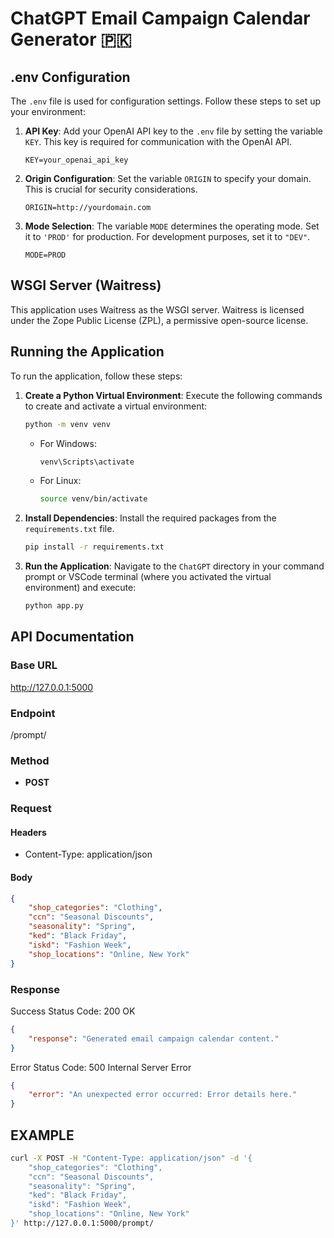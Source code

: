 # ChatGPT Email Campaign Calendar Generator 🇵🇰

## .env Configuration

The `.env` file is used for configuration settings. Follow these steps to set up your environment:

1. **API Key**: Add your OpenAI API key to the `.env` file by setting the variable `KEY`. This key is required for communication with the OpenAI API.

    ```env
    KEY=your_openai_api_key
    ```

2. **Origin Configuration**: Set the variable `ORIGIN` to specify your domain. This is crucial for security considerations.

    ```env
    ORIGIN=http://yourdomain.com
    ```

3. **Mode Selection**: The variable `MODE` determines the operating mode. Set it to `'PROD'` for production. For development purposes, set it to `"DEV"`.

    ```env
    MODE=PROD
    ```

## WSGI Server (Waitress)

This application uses Waitress as the WSGI server. Waitress is licensed under the Zope Public License (ZPL), a permissive open-source license.

## Running the Application

To run the application, follow these steps:

1. **Create a Python Virtual Environment**: Execute the following commands to create and activate a virtual environment:

    ```bash
    python -m venv venv
    ```

    - For Windows:

        ```bash
        venv\Scripts\activate
        ```

    - For Linux:

        ```bash
        source venv/bin/activate
        ```

2. **Install Dependencies**: Install the required packages from the `requirements.txt` file.

    ```bash
    pip install -r requirements.txt
    ```

3. **Run the Application**: Navigate to the `ChatGPT` directory in your command prompt or VSCode terminal (where you activated the virtual environment) and execute:

    ```bash
    python app.py
    ```

## API Documentation

### Base URL
http://127.0.0.1:5000

### Endpoint
/prompt/

### Method

- **POST**

### Request

#### Headers

- Content-Type: application/json

#### Body

```json
{
    "shop_categories": "Clothing",
    "ccn": "Seasonal Discounts",
    "seasonality": "Spring",
    "ked": "Black Friday",
    "iskd": "Fashion Week",
    "shop_locations": "Online, New York"
}
```
  
### Response
Success
Status Code: 200 OK
```json 
{
    "response": "Generated email campaign calendar content."
}
```

Error
Status Code: 500 Internal Server Error
```json 
{
    "error": "An unexpected error occurred: Error details here."
}
```

## EXAMPLE

```bash 
curl -X POST -H "Content-Type: application/json" -d '{
    "shop_categories": "Clothing",
    "ccn": "Seasonal Discounts",
    "seasonality": "Spring",
    "ked": "Black Friday",
    "iskd": "Fashion Week",
    "shop_locations": "Online, New York"
}' http://127.0.0.1:5000/prompt/

```
